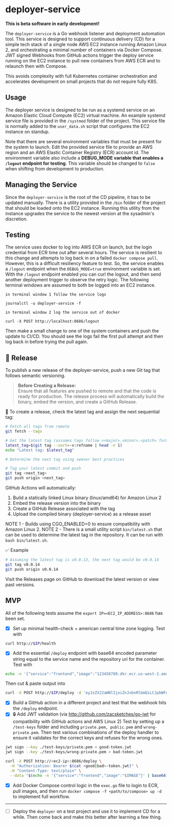 # deployer-service
__This is beta software in early development!__

The `deployer-service` is a Go webhook listener and deployment automation tool. This service is designed to support continuous delivery (CD) for a simple tech stack of a single node AWS EC2 instance running Amazon Linux 2, and orchestrating a minimal number of containers via Docker Compose.  JWT signed Webhooks from GitHub actions trigger the deploy service running on the EC2 instance to pull new containers from AWS ECR and to relaunch then with Compose.

This avoids complexity with full Kubernetes container orchestration and accelerates development on small projects that do not require fully K8S.

## Usage
The deployer service is designed to be run as a systemd service on an Amazon Elastic Cloud Compute (EC2) virtual machine. An example systemd service file is provided in the `/systmed` folder of the project. This service file is normally added to the `user_data.sh` script that configures the EC2 instance on standup. 

Note that there are several environment variables that must be present for the system to launch. Edit the provided service file to provide an AWS region and an AWS Elastic Container Registry (ECR) account id. The environment variable also include a __DEBUG_MODE variable that enables a `/logout` endpoint for testing__. This variable should be changed to `false` when shifting from development to production.

## Managing the Service
Since the `deployer-service` is the root of the CD pipeline, it has to be updated manually. There is a utility provided in the `/bin` folder of the project that should be loaded onto the EC2 instance. Running this utility from the instance upgrades the service to the newest version at the sysadmin's discretion. 

## Testing
The service uses docker to log into AWS ECR on launch, but the login credential from ECR time out after several hours. The service is resilient to this change and attempts to log back in on a failed `docker compose pull`. However, this is a difficult resiliency feature to test. So, the service enables a `/logout` endpoint when the `DEBUG_MODE=true` environment variable is set. With the `/logout` endpoint enabled you can curl the logout, and then send another deployment trigger to observe the retry logic. The following terminal windows are assumed to both be logged into an EC2 instance.
```
in terminal window 1 follow the service logs

journalctl -u deployer-service -f
```
```
in terminal window 2 log the service out of docker

curl -X POST http://localhost:8686/logout
```
Then make a small change to one of the system containers and push the update to CI/CD.  You should see the logs fail the first pull attempt and then log back in before trying the pull again.

## 🚀 Release
To publish a new release of the deployer-service, push a new Git tag that follows semantic versioning.

> **Before Creating a Release:**  
> Ensure that all features are pushed to remote and that the code is ready for production. The release process will automatically build the binary, embed the version, and create a GitHub Release.

🔧 To create a release, check the latest tag and assign the next sequential tag:
```bash
# Fetch all tags from remote
git fetch --tags

# Get the latest tag (assumes tags follow v<major>.<minor>.<patch> format)
latest_tag=$(git tag --sort=-v:refname | head -n 1)
echo "Latest tag: $latest_tag"

# Determine the next tag using semver best practices

# Tag your latest commit and push
git tag <next_tag>
git push origin <next_tag>
```

GitHub Actions will automatically:
1. Build a statically linked Linux binary (linux/amd64) for Amazon Linux 2
2. Embed the release version into the binary
3. Create a GitHub Release associated with the tag
4. Upload the compiled binary (deployer-service) as a release asset
    
NOTE 1 - Builds using CGO_ENABLED=0 to ensure compatibility with Amazon Linux 2.
NOTE 2 - There is a small utility script `bin/latest.sh` that can be used to determine the latest tag in the repository. It can be run with `bash bin/latest.sh`.

✅ Example
```bash
# Assuming the latest tag is v0.0.13, the next tag would be v0.0.14
git tag v0.0.14
git push origin v0.0.14
```

Visit the Releases page on GitHub to download the latest version or view past versions.

## MVP
All of the following tests assume the `export IP=<EC2_IP_ADDRESS>:8686` has been set.
- [x] Set up minimal health-check + american central time zone logging. Test with
```bash
curl http://$IP/health
```
- [x] Add the essential `/deploy` endpoint with base64 encoded parameter string equal to the service name and the repository uri for the container. Test with 
```bash
echo -n '{"service":"frontend","image":"123456789.dkr.ecr.us-west-2.amazonaws.com/frontend:latest"}' | base64
```
Then cut & paste output into
```bash
curl -X POST http://$IP/deploy -d 'eyJzZXJ2aWNlIjoiZnJvbnRlbmQiLCJpbWFnZSI6IjEyMzQ1Njc4OS5ka3IuZWNyLnVzLXdlc3QtMi5hbWF6b25hd3MuY29tL2Zyb250ZW5kOmxhdGVzdCJ9'
```
- [x] Build a GitHub action in a different project and test that the webhook hits the `/deploy` endpoint.
- [x] 🔒 Add JWT validation (via http://github.com/zacsketches/go-jwt for compatibility with GitHub actions and AWS Linux 2) Test by setting up a `/test-keys` folder and including `private.pem, public.pem` and `wrong-private.pem`. Then test various combinations of the deploy handler to ensure it validates for the correct keys and refuses for the wrong ones.
```bash
jwt sign --key ./test-keys/private.pem > good-token.jwt
jwt sign --key ./test-keys/wrong-private.pem > bad-token.jwt

curl -X POST http://<ec2-ip>:8686/deploy \
  -H "Authorization: Bearer $(cat <good|bad>-token.jwt)" \
  -H "Content-Type: text/plain" \
  --data "$(echo -n '{"service":"frontend","image":"$IMAGE"}' | base64)"

```
- [x] Add Docker Compose control logic in the `exec.go` file to login to ECR, pull images, and then run `docker compose -f <path/to/compose> up -d` to implement full workflow.

--------------

- [ ] Deploy the `deployer` on a test project and use it to implement CD for a while.  Then come back and make this better after learning a few thing.